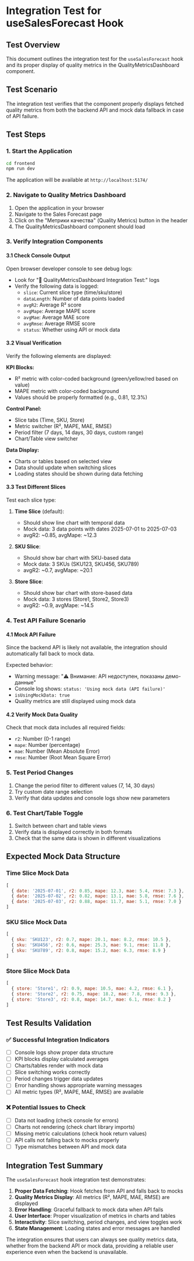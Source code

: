 # Integration Test for useSalesForecast Hook

## Test Overview
This document outlines the integration test for the `useSalesForecast` hook and its proper display of quality metrics in the QualityMetricsDashboard component.

## Test Scenario
The integration test verifies that the component properly displays fetched quality metrics from both the backend API and mock data fallback in case of API failure.

## Test Steps

### 1. Start the Application
```bash
cd frontend
npm run dev
```
The application will be available at `http://localhost:5174/`

### 2. Navigate to Quality Metrics Dashboard
1. Open the application in your browser
2. Navigate to the Sales Forecast page
3. Click on the "Метрики качества" (Quality Metrics) button in the header
4. The QualityMetricsDashboard component should load

### 3. Verify Integration Components

#### 3.1 Check Console Output
Open browser developer console to see debug logs:
- Look for "🧪 QualityMetricsDashboard Integration Test:" logs
- Verify the following data is logged:
  - `slice`: Current slice type (time/sku/store)
  - `dataLength`: Number of data points loaded
  - `avgR2`: Average R² score
  - `avgMape`: Average MAPE score
  - `avgMae`: Average MAE score
  - `avgRmse`: Average RMSE score
  - `status`: Whether using API or mock data

#### 3.2 Visual Verification
Verify the following elements are displayed:

**KPI Blocks:**
- R² metric with color-coded background (green/yellow/red based on value)
- MAPE metric with color-coded background
- Values should be properly formatted (e.g., 0.81, 12.3%)

**Control Panel:**
- Slice tabs (Time, SKU, Store)
- Metric switcher (R², MAPE, MAE, RMSE)
- Period filter (7 days, 14 days, 30 days, custom range)
- Chart/Table view switcher

**Data Display:**
- Charts or tables based on selected view
- Data should update when switching slices
- Loading states should be shown during data fetching

#### 3.3 Test Different Slices
Test each slice type:

1. **Time Slice** (default):
   - Should show line chart with temporal data
   - Mock data: 3 data points with dates 2025-07-01 to 2025-07-03
   - avgR2: ~0.85, avgMape: ~12.3

2. **SKU Slice**:
   - Should show bar chart with SKU-based data
   - Mock data: 3 SKUs (SKU123, SKU456, SKU789)
   - avgR2: ~0.7, avgMape: ~20.1

3. **Store Slice**:
   - Should show bar chart with store-based data
   - Mock data: 3 stores (Store1, Store2, Store3)
   - avgR2: ~0.9, avgMape: ~14.5

### 4. Test API Failure Scenario

#### 4.1 Mock API Failure
Since the backend API is likely not available, the integration should automatically fall back to mock data.

Expected behavior:
- Warning message: "⚠️ Внимание: API недоступен, показаны демо-данные"
- Console log shows: `status: 'Using mock data (API failure)'`
- `isUsingMockData: true`
- Quality metrics are still displayed using mock data

#### 4.2 Verify Mock Data Quality
Check that mock data includes all required fields:
- `r2`: Number (0-1 range)
- `mape`: Number (percentage)
- `mae`: Number (Mean Absolute Error)
- `rmse`: Number (Root Mean Square Error)

### 5. Test Period Changes
1. Change the period filter to different values (7, 14, 30 days)
2. Try custom date range selection
3. Verify that data updates and console logs show new parameters

### 6. Test Chart/Table Toggle
1. Switch between chart and table views
2. Verify data is displayed correctly in both formats
3. Check that the same data is shown in different visualizations

## Expected Mock Data Structure

### Time Slice Mock Data
```javascript
[
  { date: '2025-07-01', r2: 0.85, mape: 12.3, mae: 5.4, rmse: 7.3 },
  { date: '2025-07-02', r2: 0.82, mape: 13.1, mae: 5.8, rmse: 7.6 },
  { date: '2025-07-03', r2: 0.88, mape: 11.7, mae: 5.1, rmse: 7.0 }
]
```

### SKU Slice Mock Data
```javascript
[
  { sku: 'SKU123', r2: 0.7, mape: 20.1, mae: 8.2, rmse: 10.5 },
  { sku: 'SKU456', r2: 0.6, mape: 25.3, mae: 9.1, rmse: 11.8 },
  { sku: 'SKU789', r2: 0.8, mape: 15.2, mae: 6.3, rmse: 8.9 }
]
```

### Store Slice Mock Data
```javascript
[
  { store: 'Store1', r2: 0.9, mape: 10.5, mae: 4.2, rmse: 6.1 },
  { store: 'Store2', r2: 0.75, mape: 18.2, mae: 7.8, rmse: 9.3 },
  { store: 'Store3', r2: 0.8, mape: 14.7, mae: 6.1, rmse: 8.2 }
]
```

## Test Results Validation

### ✅ Successful Integration Indicators
- [ ] Console logs show proper data structure
- [ ] KPI blocks display calculated averages
- [ ] Charts/tables render with mock data
- [ ] Slice switching works correctly
- [ ] Period changes trigger data updates
- [ ] Error handling shows appropriate warning messages
- [ ] All metric types (R², MAPE, MAE, RMSE) are available

### ❌ Potential Issues to Check
- [ ] Data not loading (check console for errors)
- [ ] Charts not rendering (check chart library imports)
- [ ] Missing metric calculations (check hook return values)
- [ ] API calls not falling back to mocks properly
- [ ] Type mismatches between API and mock data

## Integration Test Summary

The `useSalesForecast` hook integration test demonstrates:

1. **Proper Data Fetching**: Hook fetches from API and falls back to mocks
2. **Quality Metrics Display**: All metrics (R², MAPE, MAE, RMSE) are displayed
3. **Error Handling**: Graceful fallback to mock data when API fails
4. **User Interface**: Proper visualization of metrics in charts and tables
5. **Interactivity**: Slice switching, period changes, and view toggles work
6. **State Management**: Loading states and error messages are handled

The integration ensures that users can always see quality metrics data, whether from the backend API or mock data, providing a reliable user experience even when the backend is unavailable.
